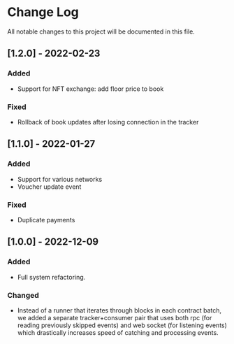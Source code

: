# Change Log

All notable changes to this project will be documented in this file.

## [1.2.0] - 2022-02-23

### Added
- Support for NFT exchange: add floor price to book

### Fixed
- Rollback of book updates after losing connection in the tracker

## [1.1.0] - 2022-01-27

### Added
- Support for various networks
- Voucher update event

### Fixed
- Duplicate payments

## [1.0.0] - 2022-12-09
 
### Added
- Full system refactoring.

### Changed
- Instead of a runner that iterates through blocks in each contract batch, we added a separate tracker+consumer pair that uses both rpc (for reading previously skipped events) and web socket (for listening events) which drastically increases speed of catching and processing events. 
